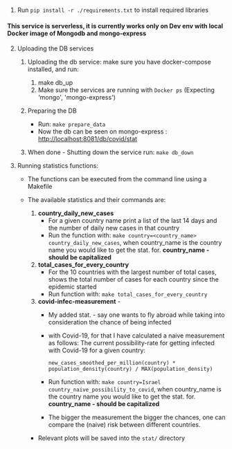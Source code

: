 1. Run `pip install -r ./requirements.txt` to install required libraries

<h4>
This service is serverless, it is currently works only on Dev env with local Docker image of Mongodb and 
mongo-express</h4>

2. Uploading the DB services

    1. Uploading the db service: make sure you have docker-compose installed, and run:
        1. make db_up
        3. Make sure the services are running with `Docker ps` (Expecting 'mongo', 'mongo-express')

    2. Preparing the DB
        * Run: `make prepare_data`
        * Now the db can be seen on mongo-express : [http://localhost:8081/db/covid/stat](http://localhost:8081/db/covid/stat)

    3. When done - Shutting down the service run: `make db_down`

3. Running statistics functions:
    - The functions can be executed from the command line using a Makefile

    - The available statistics and their commands are:
        1. **country_daily_new_cases**
            * For a given country name print a list of the last 14 days and the number of daily new cases in that
              country
            * Run the function with: `make country=<country_name> country_daily_new_cases`, when country_name is the
              country name you would like to get the stat. for. **country_name - should be capitalized**
        2. **total_cases_for_every_country**
            * For the 10 countries with the largest number of total cases, shows the total number of cases for each
              country since the epidemic started
            * Run function with: `make total_cases_for_every_country`
        3. **covid-infec-measurement** -
            * My added stat. - say one wants to fly abroad while taking into consideration the chance of being infected
            * with Covid-19, for that I have calculated a naive measurement as follows:
              The current possibility-rate for getting infected with Covid-19 for a given country:

              `new_cases_smoothed_per_million(country) * population_density(country) / MAX(population_density)`

            * Run function with: `make country=Israel country_naive_possibility_to_covid`, when country_name is the
              country name you would like to get the stat. for. **country_name - should be capitalized**
            * The bigger the measurement the bigger the chances, one can compare the (naive) risk between different
              countries.
              
        - Relevant plots will be saved into the `stat/` directory